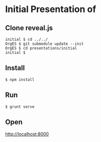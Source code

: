 # Initial Presentation of 

## Clone reveal.js

    initial $ cd ../../
    OrgES $ git submodule update --init
    OrgES $ cd presentations/initial
    initial $ 

## Install

    $ npm install

## Run

    $ grunt serve

## Open

<http://localhost:8000>

